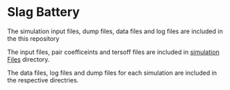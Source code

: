 # Slag Battery

The simulation input files, dump files, data files and log files are included in the this repository

The input files, pair coefficeints and tersoff files are included in [simulation Files](https://github.com/bestinbthomas/Slag-Battery/tree/main/simulation%20Files) directory.

The data files, log files and dump files for each simulation are included in the respective directries.
